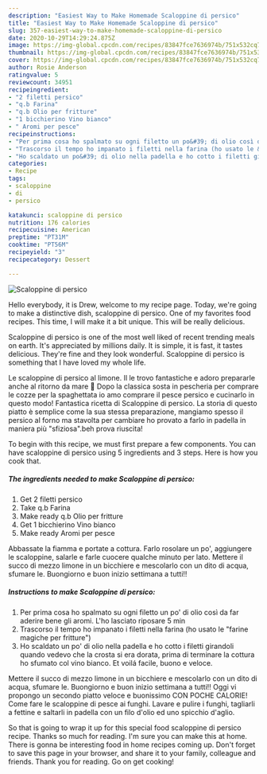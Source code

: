 ```yaml
---
description: "Easiest Way to Make Homemade Scaloppine di persico"
title: "Easiest Way to Make Homemade Scaloppine di persico"
slug: 357-easiest-way-to-make-homemade-scaloppine-di-persico
date: 2020-10-29T14:29:24.875Z
image: https://img-global.cpcdn.com/recipes/83847fce7636974b/751x532cq70/scaloppine-di-persico-recipe-main-photo.jpg
thumbnail: https://img-global.cpcdn.com/recipes/83847fce7636974b/751x532cq70/scaloppine-di-persico-recipe-main-photo.jpg
cover: https://img-global.cpcdn.com/recipes/83847fce7636974b/751x532cq70/scaloppine-di-persico-recipe-main-photo.jpg
author: Rosie Anderson
ratingvalue: 5
reviewcount: 34951
recipeingredient:
- "2 filetti persico"
- "q.b Farina"
- "q.b Olio per fritture"
- "1 bicchierino Vino bianco"
- " Aromi per pesce"
recipeinstructions:
- "Per prima cosa ho spalmato su ogni filetto un po&#39; di olio così da far aderire bene gli aromi. L&#39;ho lasciato riposare 5 min"
- "Trascorso il tempo ho impanato i filetti nella farina (ho usato le &#34;farine magiche per fritture&#34;)"
- "Ho scaldato un po&#39; di olio nella padella e ho cotto i filetti girandoli quando vedevo che la crosta si era dorata, prima di terminare la cottura ho sfumato col vino bianco. Et voilá facile, buono e veloce."
categories:
- Recipe
tags:
- scaloppine
- di
- persico

katakunci: scaloppine di persico 
nutrition: 176 calories
recipecuisine: American
preptime: "PT31M"
cooktime: "PT56M"
recipeyield: "3"
recipecategory: Dessert

---
```



![Scaloppine di persico](https://img-global.cpcdn.com/recipes/83847fce7636974b/751x532cq70/scaloppine-di-persico-recipe-main-photo.jpg)

Hello everybody, it is Drew, welcome to my recipe page. Today, we're going to make a distinctive dish, scaloppine di persico. One of my favorites food recipes. This time, I will make it a bit unique. This will be really delicious.

Scaloppine di persico is one of the most well liked of recent trending meals on earth. It's appreciated by millions daily. It is simple, it is fast, it tastes delicious. They're fine and they look wonderful. Scaloppine di persico is something that I have loved my whole life.

Le scaloppine di persico al limone. Il le trovo fantastiche e adoro prepararle anche al ritorno da mare 🙂 Dopo la classica sosta in pescheria per comprare le cozze per la spaghettata io amo comprare il pesce persico e cucinarlo in questo modo! Fantastica ricetta di Scaloppine di persico. La storia di questo piatto è semplice come la sua stessa preparazione, mangiamo spesso il persico al forno ma stavolta per cambiare ho provato a farlo in padella in maniera più &#34;sfiziosa&#34;.beh prova riuscita!


To begin with this recipe, we must first prepare a few components. You can have scaloppine di persico using 5 ingredients and 3 steps. Here is how you cook that.

<!--inarticleads1-->

##### The ingredients needed to make Scaloppine di persico:

1. Get 2 filetti persico
1. Take q.b Farina
1. Make ready q.b Olio per fritture
1. Get 1 bicchierino Vino bianco
1. Make ready  Aromi per pesce


Abbassate la fiamma e portate a cottura. Farlo rosolare un po&#39;, aggiungere le scaloppine, salarle e farle cuocere qualche minuto per lato. Mettere il succo di mezzo limone in un bicchiere e mescolarlo con un dito di acqua, sfumare le. Buongiorno e buon inizio settimana a tutti!! 

<!--inarticleads2-->

##### Instructions to make Scaloppine di persico:

1. Per prima cosa ho spalmato su ogni filetto un po&#39; di olio così da far aderire bene gli aromi. L&#39;ho lasciato riposare 5 min
1. Trascorso il tempo ho impanato i filetti nella farina (ho usato le &#34;farine magiche per fritture&#34;)
1. Ho scaldato un po&#39; di olio nella padella e ho cotto i filetti girandoli quando vedevo che la crosta si era dorata, prima di terminare la cottura ho sfumato col vino bianco. Et voilá facile, buono e veloce.


Mettere il succo di mezzo limone in un bicchiere e mescolarlo con un dito di acqua, sfumare le. Buongiorno e buon inizio settimana a tutti!! Oggi vi propongo un secondo piatto veloce e buonissimo CON POCHE CALORIE! Come fare le scaloppine di pesce ai funghi. Lavare e pulire i funghi, tagliarli a fettine e saltarli in padella con un filo d&#39;olio ed uno spicchio d&#39;aglio. 

So that is going to wrap it up for this special food scaloppine di persico recipe. Thanks so much for reading. I'm sure you can make this at home. There is gonna be interesting food in home recipes coming up. Don't forget to save this page in your browser, and share it to your family, colleague and friends. Thank you for reading. Go on get cooking!
